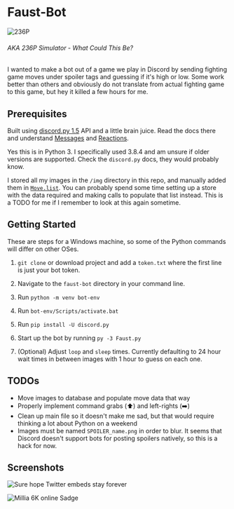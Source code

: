 # Faust-Bot

![236P](http://www.dustloop.com/wiki/images/1/16/GGXRD_Faust_WhatCouldThisBe.png)

###### AKA 236P Simulator - What Could This Be?

I wanted to make a bot out of a game we play in Discord by sending fighting game moves under spoiler tags and guessing if it's high or low. Some work better than others and obviously do not translate from actual fighting game to this game, but hey it killed a few hours for me.

## Prerequisites

Built using [discord.py 1.5](https://discordpy.readthedocs.io/en/latest/index.html) API and a little brain juice. Read the docs there and understand [Messages](https://discordpy.readthedocs.io/en/latest/api.html?highlight=reactions#message) and [Reactions](https://discordpy.readthedocs.io/en/latest/api.html?highlight=reactions#reaction).

Yes this is in Python 3. I specifically used 3.8.4 and am unsure if older versions are supported. Check the `discord.py` docs, they would probably know.

I stored all my images in the `/img` directory in this repo, and manually added them in [`Move.list`](https://github.com/tedzchu/faust-bot/blob/master/Move.py#L10). You can probably spend some time setting up a store with the data required and making calls to populate that list instead. This is a TODO for me if I remember to look at this again sometime.

## Getting Started

These are steps for a Windows machine, so some of the Python commands will differ on other OSes.

1. `git clone` or download project and add a `token.txt` where the first line is just your bot token.

2. Navigate to the `faust-bot` directory in your command line.

3. Run `python -m venv bot-env`

4. Run `bot-env/Scripts/activate.bat`

5. Run `pip install -U discord.py`

6. Start up the bot by running `py -3 Faust.py`

7. (Optional) Adjust `loop` and `sleep` times. Currently defaulting to 24 hour wait times in between images with 1 hour to guess on each one.

## TODOs

- Move images to database and populate move data that way
- Properly implement command grabs (⬆️) and left-rights (➡️)
- Clean up main file so it doesn't make me sad, but that would require thinking a lot about Python on a weekend
- Images must be named `SPOILER_name.png` in order to blur. It seems that Discord doesn't support bots for posting spoilers natively, so this is a hack for now.

## Screenshots

![Sure hope Twitter embeds stay forever](https://pbs.twimg.com/media/EhIpdpJVgAAWo4Z?format=png&name=small)

![Millia 6K online Sadge](https://pbs.twimg.com/media/EhIr1uFUMAIPGvz?format=png&name=small)
